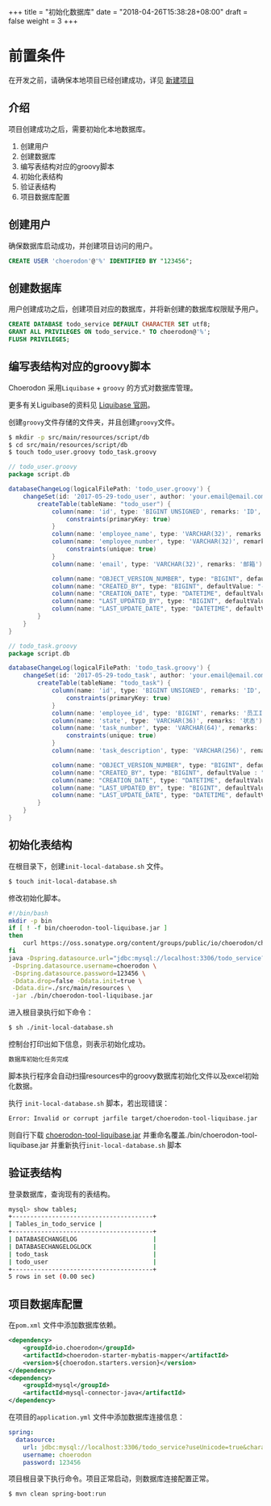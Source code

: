 +++
title = "初始化数据库"
date = "2018-04-26T15:38:28+08:00"
draft = false
weight = 3
+++

# 前置条件

在开发之前，请确保本地项目已经创建成功，详见 [新建项目](../create_project/)

## 介绍

项目创建成功之后，需要初始化本地数据库。

1. 创建用户
2. 创建数据库
3. 编写表结构对应的groovy脚本
4. 初始化表结构
5. 验证表结构
6. 项目数据库配置

## 创建用户

确保数据库启动成功，并创建项目访问的用户。
``` sql
CREATE USER 'choerodon'@'%' IDENTIFIED BY "123456";
```

## 创建数据库

用户创建成功之后，创建项目对应的数据库，并将新创建的数据库权限赋予用户。
```sql
CREATE DATABASE todo_service DEFAULT CHARACTER SET utf8;
GRANT ALL PRIVILEGES ON todo_service.* TO choerodon@'%';
FLUSH PRIVILEGES;
```

## 编写表结构对应的groovy脚本

Choerodon 采用`Liquibase` + `groovy` 的方式对数据库管理。

更多有关Liguibase的资料见 [Liquibase 官网](http://www.liquibase.org/)。

创建`groovy`文件存储的文件夹，并且创建`groovy`文件。

``` bash
$ mkdir -p src/main/resources/script/db
$ cd src/main/resources/script/db
$ touch todo_user.groovy todo_task.groovy
```

```groovy
// todo_user.groovy
package script.db

databaseChangeLog(logicalFilePath: 'todo_user.groovy') {
    changeSet(id: '2017-05-29-todo_user', author: 'your.email@email.com') {
        createTable(tableName: "todo_user") {
            column(name: 'id', type: 'BIGINT UNSIGNED', remarks: 'ID', autoIncrement: true) {
                constraints(primaryKey: true)
            }
            column(name: 'employee_name', type: 'VARCHAR(32)', remarks: '员工名')
            column(name: 'employee_number', type: 'VARCHAR(32)', remarks: '员工号') {
                constraints(unique: true)
            }
            column(name: 'email', type: 'VARCHAR(32)', remarks: '邮箱')

            column(name: "OBJECT_VERSION_NUMBER", type: "BIGINT", defaultValue: "1")
            column(name: "CREATED_BY", type: "BIGINT", defaultValue: "-1")
            column(name: "CREATION_DATE", type: "DATETIME", defaultValueComputed: "CURRENT_TIMESTAMP")
            column(name: "LAST_UPDATED_BY", type: "BIGINT", defaultValue: "-1")
            column(name: "LAST_UPDATE_DATE", type: "DATETIME", defaultValueComputed: "CURRENT_TIMESTAMP")
        }
    }
}
```

```groovy
// todo_task.groovy
package script.db

databaseChangeLog(logicalFilePath: 'todo_task.groovy') {
    changeSet(id: '2017-05-29-todo_task', author: 'your.email@email.com') {
        createTable(tableName: "todo_task") {
            column(name: 'id', type: 'BIGINT UNSIGNED', remarks: 'ID', autoIncrement: true) {
                constraints(primaryKey: true)
            }
            column(name: 'employee_id', type: 'BIGINT', remarks: '员工ID')
            column(name: 'state', type: 'VARCHAR(36)', remarks: '状态')
            column(name: 'task_number', type: 'VARCHAR(64)', remarks: '任务编号') {
                constraints(unique: true)
            }
            column(name: 'task_description', type: 'VARCHAR(256)', remarks: '任务描述')

            column(name: "OBJECT_VERSION_NUMBER", type: "BIGINT", defaultValue : "1")
            column(name: "CREATED_BY", type: "BIGINT", defaultValue : "-1")
            column(name: "CREATION_DATE", type: "DATETIME", defaultValueComputed : "CURRENT_TIMESTAMP")
            column(name: "LAST_UPDATED_BY", type: "BIGINT", defaultValue : "-1")
            column(name: "LAST_UPDATE_DATE", type: "DATETIME", defaultValueComputed : "CURRENT_TIMESTAMP")
        }
    }
}
```

## 初始化表结构

在根目录下，创建`init-local-database.sh` 文件。

``` bash
$ touch init-local-database.sh
```

修改初始化脚本。

```bash
#!/bin/bash
mkdir -p bin
if [ ! -f bin/choerodon-tool-liquibase.jar ]
then
    curl https://oss.sonatype.org/content/groups/public/io/choerodon/choerodon-tool-liquibase/0.5.1.RELEASE/choerodon-tool-liquibase-0.5.1.RELEASE.jar -o target/choerodon-tool-liquibase.jar
fi
java -Dspring.datasource.url="jdbc:mysql://localhost:3306/todo_service?useUnicode=true&characterEncoding=utf-8&useSSL=false" \
 -Dspring.datasource.username=choerodon \
 -Dspring.datasource.password=123456 \
 -Ddata.drop=false -Ddata.init=true \
 -Ddata.dir=./src/main/resources \
 -jar ./bin/choerodon-tool-liquibase.jar
```

进入根目录执行如下命令：
```bash
$ sh ./init-local-database.sh
```

控制台打印出如下信息，则表示初始化成功。
```bash
数据库初始化任务完成
```
脚本执行程序会自动扫描resources中的groovy数据库初始化文件以及excel初始化数据。

执行 `init-local-database.sh` 脚本，若出现错误：
```bash
Error: Invalid or corrupt jarfile target/choerodon-tool-liquibase.jar
```

则自行下载 [choerodon-tool-liquibase.jar](https://oss.sonatype.org/content/groups/public/io/choerodon/choerodon-tool-liquibase/0.5.1.RELEASE/choerodon-tool-liquibase-0.5.1.RELEASE.jar) 并重命名覆盖./bin/choerodon-tool-liquibase.jar 并重新执行`init-local-database.sh` 脚本

## 验证表结构

登录数据库，查询现有的表结构。

```bash
mysql> show tables;
+---------------------------------------+
| Tables_in_todo_service |
+---------------------------------------+
| DATABASECHANGELOG                     |
| DATABASECHANGELOGLOCK                 |
| todo_task                             |
| todo_user                             |
+---------------------------------------+
5 rows in set (0.00 sec)
```

## 项目数据库配置

在`pom.xml` 文件中添加数据库依赖。
``` xml
<dependency>
    <groupId>io.choerodon</groupId>
    <artifactId>choerodon-starter-mybatis-mapper</artifactId>
    <version>${choerodon.starters.version}</version>
</dependency>
<dependency>
    <groupId>mysql</groupId>
    <artifactId>mysql-connector-java</artifactId>
</dependency>
```

在项目的`application.yml` 文件中添加数据库连接信息：
``` yml
spring:
  datasource:
    url: jdbc:mysql://localhost:3306/todo_service?useUnicode=true&characterEncoding=utf-8&useSSL=false
    username: choerodon
    password: 123456
```

项目根目录下执行命令。项目正常启动，则数据库连接配置正常。
``` bash
$ mvn clean spring-boot:run
```